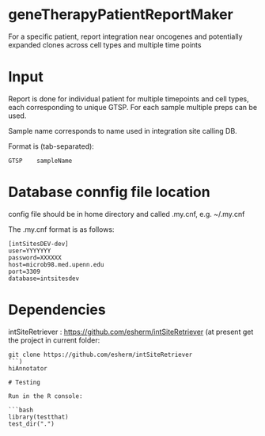 # geneTherapyPatientReportMaker
For a specific patient, report integration near oncogenes and potentially expanded clones across cell types and multiple time points

# Input

Report is done for individual patient for multiple timepoints and cell types, each corresponding to unique
GTSP. For each sample multiple preps can be used. 

Sample name corresponds to name used in integration site calling DB.

Format is (tab-separated):
```{bash}
GTSP    sampleName
```


# Database connfig file location

config file should be in home directory and called .my.cnf,
e.g. ~/.my.cnf

The .my.cnf format is as follows:

```
[intSitesDEV-dev]
user=YYYYYYY
password=XXXXXX
host=microb98.med.upenn.edu
port=3309
database=intsitesdev
```

# Dependencies

intSiteRetriever : https://github.com/esherm/intSiteRetriever 
(at present get the project in current folder:
```
git clone https://github.com/esherm/intSiteRetriever
```)
hiAnnotator

# Testing

Run in the R console:

```bash
library(testthat)
test_dir(".")
```
